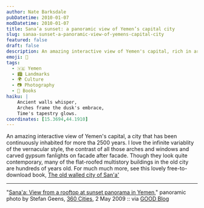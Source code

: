 ```yaml
---
author: Nate Barksdale
pubDatetime: 2010-01-07
modDatetime: 2010-01-07
title: Sana’a sunset: a panoramic view of Yemen’s capital city
slug: sanaa-sunset-a-panoramic-view-of-yemens-capital-city
featured: false
draft: false
description: An amazing interactive view of Yemen's capital, rich in architectural history and variance. 
emoji: 🕌
tags:
  - 🇾🇪 Yemen
  - 🏙️ Landmarks
  - 🌍 Culture
  - 📷 Photography
  - 📖 Books
haiku: |
    Ancient walls whisper,  
    Arches frame the dusk's embrace,  
    Time's tapestry glows.  
coordinates: [15.3694,44.1910]
---
```


An amazing interactive view of Yemen's capital, a city that has been continuously inhabited for more tha 2500 years. I love the infinite variablity of the vernacular style, the contrast of all those arches and windows and carved gypsum fanlights on facade after facade. Though they look quite contemporary, many of the flat-roofed multistory buildings in the old city are hundreds of years old. For much much more, see this lovely free-to-download book, [The old walled city of San'a']()

---

"[Sana'a: View from a rooftop at sunset panorama in Yemen](http://www.360cities.net/image/sanaa-sunset)," panoramic photo by Stefan Geens, [360 Cities](http://www.360cities.net/image/sanaa-sunset), 2 May 2009 :: via [GOOD Blog](http://web.archive.org/web/20120906082944/http://www.good.is:80/post/incredible-interactive-panorama-of-sana-a-rooftops-at-sunset/)
